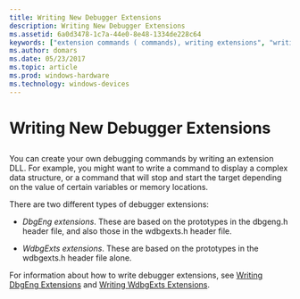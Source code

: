 ```yaml
---
title: Writing New Debugger Extensions
description: Writing New Debugger Extensions
ms.assetid: 6a0d3478-1c7a-44e0-8e48-1334de228c64
keywords: ["extension commands ( commands), writing extensions", "writing extension commands", "dbgeng.h header file, writing extension commands", "wdbgexts.h header file, writing extension commands"]
ms.author: domars
ms.date: 05/23/2017
ms.topic: article
ms.prod: windows-hardware
ms.technology: windows-devices
---
```


# Writing New Debugger Extensions


## <span id="ddk_writing_new_debugger_extensions_dbg"></span><span id="DDK_WRITING_NEW_DEBUGGER_EXTENSIONS_DBG"></span>


You can create your own debugging commands by writing an extension DLL. For example, you might want to write a command to display a complex data structure, or a command that will stop and start the target depending on the value of certain variables or memory locations.

There are two different types of debugger extensions:

-   *DbgEng extensions*. These are based on the prototypes in the dbgeng.h header file, and also those in the wdbgexts.h header file.

-   *WdbgExts extensions*. These are based on the prototypes in the wdbgexts.h header file alone.

For information about how to write debugger extensions, see [Writing DbgEng Extensions](writing-dbgeng-extensions.md) and [Writing WdbgExts Extensions](writing-wdbgexts-extensions.md).

 

 






